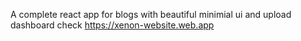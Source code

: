 A complete react app for blogs with beautiful minimial ui and upload dashboard 
check https://xenon-website.web.app

